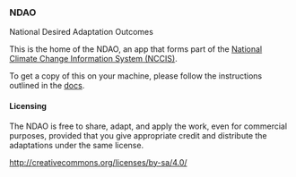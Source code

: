 ### NDAO
National Desired Adaptation Outcomes

This is the home of the NDAO, an app that forms part of the [National Climate Change Information System (NCCIS)](https://github.com/saeondata.nccis). 

To get a copy of this on your machine, please follow the instructions outlined in the [docs](https://saeondata.github.io/nccis-docs/docs/doc1.html).




#### Licensing
The NDAO is free to share, adapt, and apply the work, even for commercial purposes, provided that you give appropriate credit and distribute the adaptations under the same license.

http://creativecommons.org/licenses/by-sa/4.0/
